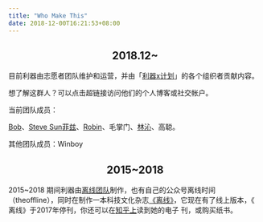 ```yaml
---
title: "Who Make This"
date: 2018-12-00T16:21:53+08:00
---
```


<h2 style="text-align: center;"><strong>2018.12~</strong></h2>
目前利器由志愿者团队维护和运营，并由「<a href="https://liqi.io/x">利器x计划</a>」的各个组织者贡献内容。

想了解这群人？可以点击超链接访问他们的个人博客或社交帐户。

当前团队成员：

<a href="https://twitter.com/fm100" target="_blank">Bob</a>、<a href="https://twitter.com/way2steve">Steve Sun</a><a href="https://lisan.io/" target="_blank">菲兹</a>、<a href="https://dbarobin.com/" target="_blank">Robin</a>、毛掌门、<a href="https://twitter.com/Underwaternya" target="_blank">林沁</a>、高聪。

其他团队成员：Winboy
<h2 style="text-align: center;"><strong>2015~2018</strong></h2>
2015~2018 期间利器由<a href="https://weibo.com/theoffline" target="_blank">离线团队</a>制作，也有自己的公众号离线时间（theoffline），同时在制作一本科技文化杂志<a href="https://the-offline.com" target="_blank">《离线》</a>，它现在有了线上版本，《 离线》于2017年停刊，你还可以在<a href="https://www.zhihu.com/pub/specials/19550224" target="_blank">知乎上</a>读到她的电子 刊，或购买纸书。
